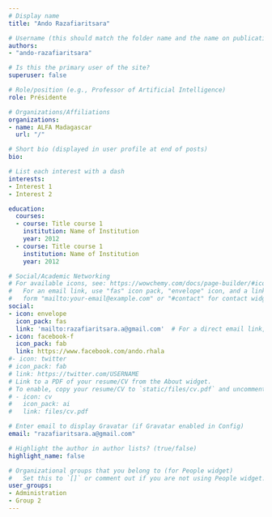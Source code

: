 ```yaml
---
# Display name
title: "Ando Razafiaritsara"

# Username (this should match the folder name and the name on publications)
authors:
- "ando-razafiaritsara"

# Is this the primary user of the site?
superuser: false

# Role/position (e.g., Professor of Artificial Intelligence)
role: Présidente

# Organizations/Affiliations
organizations:
- name: ALFA Madagascar
  url: "/"

# Short bio (displayed in user profile at end of posts)
bio: 

# List each interest with a dash
interests:
- Interest 1
- Interest 2

education:
  courses:
  - course: Title course 1
    institution: Name of Institution
    year: 2012
  - course: Title course 1
    institution: Name of Institution
    year: 2012

# Social/Academic Networking
# For available icons, see: https://wowchemy.com/docs/page-builder/#icons
#   For an email link, use "fas" icon pack, "envelope" icon, and a link in the
#   form "mailto:your-email@example.com" or "#contact" for contact widget.
social:
- icon: envelope
  icon_pack: fas
  link: 'mailto:razafiaritsara.a@gmail.com'  # For a direct email link, use "mailto:test@example.org".
- icon: facebook-f
  icon_pack: fab
  link: https://www.facebook.com/ando.rhala
#- icon: twitter
# icon_pack: fab
# link: https://twitter.com/USERNAME
# Link to a PDF of your resume/CV from the About widget.
# To enable, copy your resume/CV to `static/files/cv.pdf` and uncomment the lines below.
# - icon: cv
#   icon_pack: ai
#   link: files/cv.pdf

# Enter email to display Gravatar (if Gravatar enabled in Config)
email: "razafiaritsara.a@gmail.com"

# Highlight the author in author lists? (true/false)
highlight_name: false

# Organizational groups that you belong to (for People widget)
#   Set this to `[]` or comment out if you are not using People widget.
user_groups:
- Administration
- Group 2
---
```

